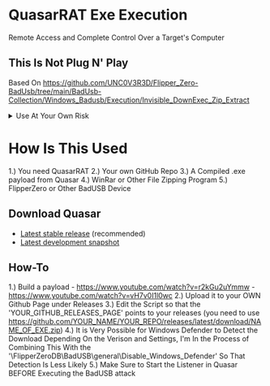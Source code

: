 # QuasarRAT Exe Execution
Remote Access and Complete Control Over a Target's Computer

## This Is Not Plug N' Play

Based On https://github.com/UNC0V3R3D/Flipper_Zero-BadUsb/tree/main/BadUsb-Collection/Windows_Badusb/Execution/Invisible_DownExec_Zip_Extract
<details><summary>Use At Your Own Risk</summary>
 I Am In No Way Responsible For How You Use This
</details>

# How Is This Used
1.) You need QuasarRAT
2.) Your own GitHub Repo
3.) A Compiled .exe payload from Quasar
4.) WinRar or Other File Zipping Program
5.) FlipperZero or Other BadUSB Device

## Download Quasar
* [Latest stable release](https://github.com/quasar/Quasar/releases) (recommended)
* [Latest development snapshot](https://ci.appveyor.com/project/MaxXor/quasar)

## How-To
1.) Build a payload - https://www.youtube.com/watch?v=r2kGu2uYmmw - https://www.youtube.com/watch?v=vH7v0I1l0wc
2.) Upload it to your OWN Github Page under Releases
3.) Edit the Script so that the 'YOUR_GITHUB_RELEASES_PAGE' points to your releases (you need to use https://github.com/YOUR_NAME/YOUR_REPO/releases/latest/download/NAME_OF_EXE.zip)
4.) It is Very Possible for Windows Defender to Detect the Download Depending On the Verison and Settings, I'm In the Process of Combining This With the '\FlipperZeroDB\BadUSB\general\Disable_Windows_Defender' So That Detection Is Less Likely
5.) Make Sure to Start the Listener in Quasar BEFORE Executing the BadUSB attack